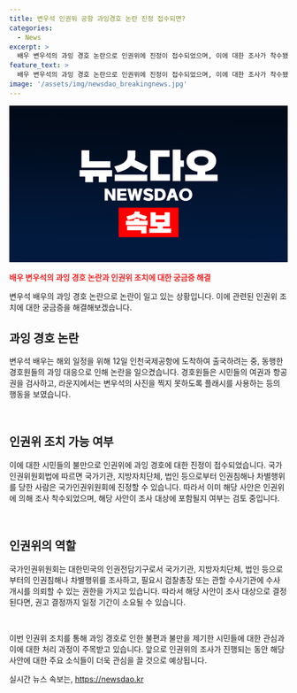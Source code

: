 ```yaml
---
title: 변우석 인권위 공항 과잉경호 논란 진정 접수되면?
categories:
  - News
excerpt: >
  배우 변우석의 과잉 경호 논란으로 인권위에 진정이 접수되었으며, 이에 대한 조사가 착수됐다. 변우석의 해외 출국 시 경호원들의 과잉 대응으로 논란이 불거졌는데, 이에 대해 인권위는 국가기관 등으로부터의 인권침해나 차별행위를 진정할 수 있는 권한이 있고, 해당 사건에 대한 조사 여부를 검토 중이라고 설명됐다. 관련하여 변씨의 소속사는 사과문을 발표했으며, 유명인의 행동이 일반 시민에게 불편함을 초래하지 않았으면 하는 바람을 표명했다. 인권위 조사 결과를 기다리는 상황이다.
feature_text: >
  배우 변우석의 과잉 경호 논란으로 인권위에 진정이 접수되었으며, 이에 대한 조사가 착수됐다. 변우석의 해외 출국 시 경호원들의 과잉 대응으로 논란이 불거졌는데, 이에 대해 인권위는 국가기관 등으로부터의 인권침해나 차별행위를 진정할 수 있는 권한이 있고, 해당 사건에 대한 조사 여부를 검토 중이라고 설명됐다. 관련하여 변씨의 소속사는 사과문을 발표했으며, 유명인의 행동이 일반 시민에게 불편함을 초래하지 않았으면 하는 바람을 표명했다. 인권위 조사 결과를 기다리는 상황이다.
image: '/assets/img/newsdao_breakingnews.jpg'
---
```


<p><img src="/assets/img/newsdao_breakingnews.jpg" alt="ranknews 속보" /></p>

<p><b><span style="color: #ee2323;">배우 변우석의 과잉 경호 논란과 인권위 조치에 대한 궁금증 해결</span></b></p>

<p>변우석 배우의 과잉 경호 논란으로 논란이 일고 있는 상황입니다. 이에 관련된 인권위 조치에 대한 궁금증을 해결해보겠습니다.</p>

<h2 data-ke-size="size26">과잉 경호 논란</h2>

<p>변우석 배우는 해외 일정을 위해 12일 인천국제공항에 도착하여 출국하려는 중, 동행한 경호원들의 과잉 대응으로 인해 논란을 일으켰습니다. 경호원들은 시민들의 여권과 항공권을 검사하고, 라운지에서는 변우석의 사진을 찍지 못하도록 플래시를 사용하는 등의 행동을 보였습니다.</p>

<p data-ke-size="size16">&nbsp;</p>

<h2 data-ke-size="size26">인권위 조치 가능 여부</h2>

<p>이에 대한 시민들의 불만으로 인권위에 과잉 경호에 대한 진정이 접수되었습니다. 국가인권위원회법에 따르면 국가기관, 지방자치단체, 법인 등으로부터 인권침해나 차별행위를 당한 사람은 국가인권위원회에 진정할 수 있습니다. 따라서 이미 해당 사안은 인권위에 의해 조사 착수되었으며, 해당 사안이 조사 대상에 포함될지 여부는 검토 중입니다.</p>

<p data-ke-size="size16">&nbsp;</p>

<h2 data-ke-size="size26">인권위의 역할</h2>

<p>국가인권위원회는 대한민국의 인권전담기구로서 국가기관, 지방자치단체, 법인 등으로부터의 인권침해나 차별행위를 조사하고, 필요시 검찰총장 또는 관할 수사기관에 수사 개시를 의뢰할 수 있는 권한을 가지고 있습니다. 따라서 해당 사안이 조사 대상으로 결정된다면, 권고 결정까지 일정 기간이 소요될 수 있습니다.</p>

<p data-ke-size="size16">&nbsp;</p>

<p>이번 인권위 조치를 통해 과잉 경호로 인한 불편과 불만을 제기한 시민들에 대한 관심과 이에 대한 처리 과정이 주목받고 있습니다. 앞으로 인권위의 조사가 진행되는 동안 해당 사안에 대한 주요 소식들이 더욱 관심을 끌 것으로 예상됩니다.</p>
실시간 뉴스 속보는, <a href="https://newsdao.kr" rel="dofollow">https://newsdao.kr</a>


